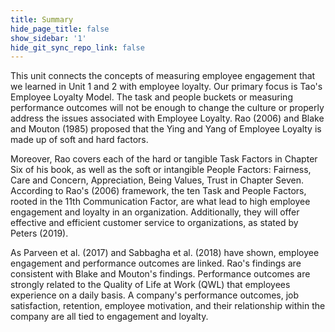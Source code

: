 ```yaml
---
title: Summary
hide_page_title: false
show_sidebar: '1'
hide_git_sync_repo_link: false
---
```


This unit connects the concepts of measuring employee engagement that we learned in Unit 1 and 2 with employee loyalty. Our primary focus is Tao's Employee Loyalty Model. The task and people buckets or measuring performance outcomes will not be enough to change the culture or properly address the issues associated with Employee Loyalty. Rao (2006) and Blake and Mouton (1985) proposed that the Ying and Yang of Employee Loyalty is made up of soft and hard factors.

Moreover, Rao covers each of the hard or tangible Task Factors in Chapter Six of his book, as well as the soft or intangible People Factors: Fairness, Care and Concern, Appreciation, Being Values, Trust in Chapter Seven. According to Rao's (2006) framework, the ten Task and People Factors, rooted in the 11th Communication Factor, are what lead to high employee engagement and loyalty in an organization. Additionally, they will offer effective and efficient customer service to organizations, as stated by Peters (2019).

As Parveen et al. (2017) and Sabbagha et al. (2018) have shown, employee engagement and performance outcomes are linked. Rao's findings are consistent with Blake and Mouton's findings. Performance outcomes are strongly related to the Quality of Life at Work (QWL) that employees experience on a daily basis. A company's performance outcomes, job satisfaction, retention, employee motivation, and their relationship within the company are all tied to engagement and loyalty.  
